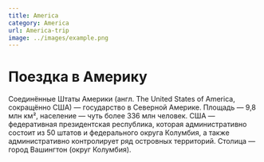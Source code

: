 ```yaml
---
title: America
category: America
url: America-trip
image: ../images/example.png
---
```


# Поездка в Америку

Соединённые Штаты Америки (англ. The United States of America, сокращённо США) — государство в Северной Америке.
Площадь — 9,8 млн км², население — чуть более 336 млн человек.
США — федеративная президентская республика, которая административно состоит из 50 штатов и федерального округа Колумбия, а также административно контролирует ряд островных территорий.
Столица — город Вашингтон (округ Колумбия).
